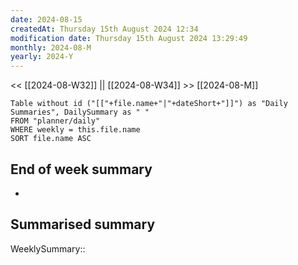 ```yaml
---
date: 2024-08-15
createdAt: Thursday 15th August 2024 12:34
modification date: Thursday 15th August 2024 13:29:49
monthly: 2024-08-M
yearly: 2024-Y
---
```


<< [[2024-08-W32]] || [[2024-08-W34]] >>
[[2024-08-M]]

```dataview
Table without id ("[["+file.name+"|"+dateShort+"]]") as "Daily Summaries", DailySummary as " "
FROM "planner/daily"
WHERE weekly = this.file.name
SORT file.name ASC
```

## End of week summary
- 

**Summarised summary**
- 

WeeklySummary::
